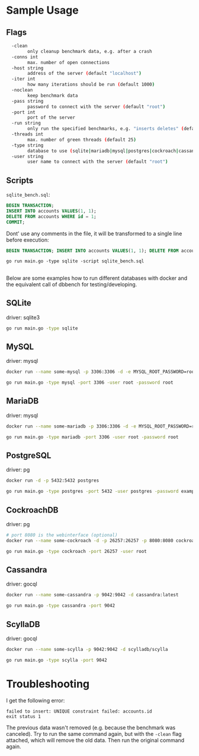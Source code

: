 # Sample Usage

## Flags

``` bash
  -clean
        only cleanup benchmark data, e.g. after a crash
  -conns int
        max. number of open connections
  -host string
        address of the server (default "localhost")
  -iter int
        how many iterations should be run (default 1000)
  -noclean
        keep benchmark data
  -pass string
        password to connect with the server (default "root")
  -port int
        port of the server
  -run string
        only run the specified benchmarks, e.g. "inserts deletes" (default "all")
  -threads int
        max. number of green threads (default 25)
  -type string
        database to use (sqlite|mariadb|mysql|postgres|cockroach|cassandra|scylla)
  -user string
        user name to connect with the server (default "root")
``` 

## Scripts

`sqlite_bench.sql`: 
``` sql 
BEGIN TRANSACTION;
INSERT INTO accounts VALUES(1, 1);
DELETE FROM accounts WHERE id = 1; 
COMMIT;
``` 

Dont' use any comments in the file, it will be transformed to a single line before execution:

``` sql 
BEGIN TRANSACTION; INSERT INTO accounts VALUES(1, 1); DELETE FROM accounts WHERE id = 1; COMMIT;
``` 

`go run main.go -type sqlite -script sqlite_bench.sql`

## 

Below are some examples how to run different databases with docker and the equivalent call of dbbench for testing/developing.

## SQLite

driver: sqlite3

``` bash
go run main.go -type sqlite
``` 

## MySQL

driver: mysql

``` bash
docker run --name some-mysql -p 3306:3306 -d -e MYSQL_ROOT_PASSWORD=root -e MYSQL_DATABASE=dbbench mysql

go run main.go -type mysql -port 3306 -user root -password root
``` 

## MariaDB

driver: mysql

``` bash
docker run --name some-mariadb -p 3306:3306 -d -e MYSQL_ROOT_PASSWORD=root -e MYSQL_DATABASE=dbbench mariadb 

go run main.go -type mariadb -port 3306 -user root -password root
``` 

## PostgreSQL

driver: pg

``` bash
docker run -d -p 5432:5432 postgres

go run main.go -type postgres -port 5432 -user postgres -password example
``` 

## CockroachDB

driver: pg

``` bash
# port 8080 is the webinterface (optional)
docker run --name some-cockroach -d -p 26257:26257 -p 8080:8080 cockroachdb/cockroach:latest start --iternsecure

go run main.go -type cockroach -port 26257 -user root
```

## Cassandra

driver: gocql

``` bash
docker run --name some-cassandra -p 9042:9042 -d cassandra:latest

go run main.go -type cassandra -port 9042
```

## ScyllaDB

driver: gocql

``` bash
docker run --name some-scylla -p 9042:9042 -d scylladb/scylla

go run main.go -type scylla -port 9042
``` 

# Troubleshooting

I get the following error:

```
failed to insert: UNIQUE constraint failed: accounts.id
exit status 1
``` 
The previous data wasn't removed (e.g. because the benchmark was canceled). Try to run the same command again, but with the `-clean` flag attached, which will remove the old data. Then run the original command again.